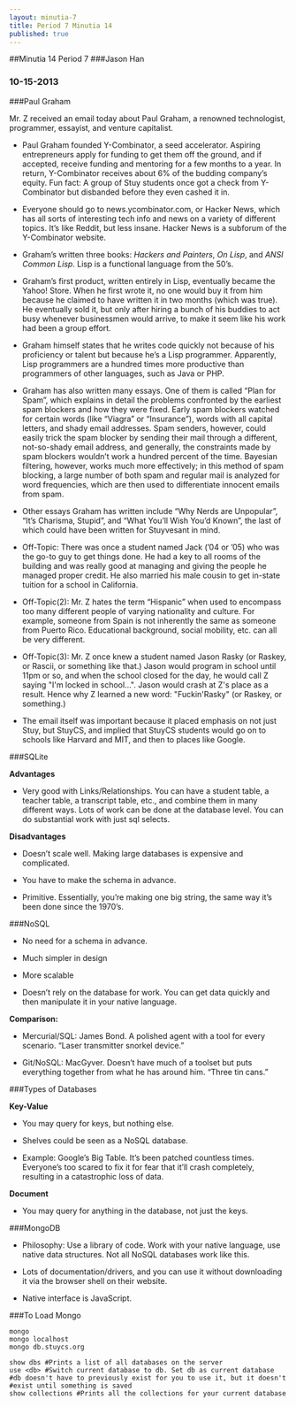 ```yaml
---
layout: minutia-7
title: Period 7 Minutia 14
published: true
---
```


##Minutia 14 Period 7
###Jason Han
### 10-15-2013

###Paul Graham

Mr. Z received an email today about Paul Graham, a renowned technologist, programmer, essayist, and venture capitalist. 

* Paul Graham founded Y-Combinator, a seed accelerator. Aspiring entrepreneurs apply for funding to get them off the ground, and if accepted, receive funding and mentoring for a few months to a year. In return, Y-Combinator receives about 6% of the budding company’s equity. Fun fact: A group of Stuy students once got a check from Y-Combinator but disbanded before they even cashed it in. 

* Everyone should go to news.ycombinator.com, or Hacker News, which has all sorts of interesting tech info and news on a variety of different topics. It’s like Reddit, but less insane. Hacker News is a subforum of the Y-Combinator website. 

* Graham’s written three books: _Hackers and Painters_, _On Lisp_, and _ANSI Common Lisp_. Lisp is a functional language from the 50’s. 

* Graham’s first product, written entirely in Lisp, eventually became the Yahoo! Store. When he first wrote it, no one would buy it from him because he claimed to have written it in two months (which was true). He eventually sold it, but only after hiring a bunch of his buddies to act busy whenever businessmen would arrive, to make it seem like his work had been a group effort. 

* Graham himself states that he writes code quickly not because of his proficiency or talent but because he’s a Lisp programmer. Apparently, Lisp programmers are a hundred times more productive than programmers of other languages, such as Java or PHP.

* Graham has also written many essays. One of them is called “Plan for Spam”, which explains in detail the problems confronted by the earliest spam blockers and how they were fixed. Early spam blockers watched for certain words (like “Viagra” or “Insurance”), words with all capital letters, and shady email addresses. Spam senders, however, could easily trick the spam blocker by sending their mail through a different, not-so-shady email address, and generally, the constraints made by spam blockers wouldn’t work a hundred percent of the time. Bayesian filtering, however, works much more effectively; in this method of spam blocking, a large number of both spam and regular mail is analyzed for word frequencies, which are then used to differentiate innocent emails from spam. 

* Other essays Graham has written include “Why Nerds are Unpopular”, “It’s Charisma, Stupid”, and “What You’ll Wish You’d Known”, the last of which could have been written for Stuyvesant in mind. 

* Off-Topic: There was once a student named Jack (’04 or ’05) who was the go-to guy to get things done. He had a key to all rooms of the building and was really good at managing and giving the people he managed proper credit. He also married his male cousin to get in-state tuition for a school in California.

* Off-Topic(2): Mr. Z hates the term “Hispanic” when used to encompass too many different people of varying nationality and culture. For example, someone from Spain is not inherently the same as someone from Puerto Rico. Educational background, social mobility, etc. can all be very different. 

* Off-Topic(3): Mr. Z once knew a student named Jason Rasky (or Raskey, or Rascii, or something like that.) Jason would program in school until 11pm or so, and when the school closed for the day, he would call Z saying "I'm locked in school...". Jason would crash at Z's place as a result. Hence why Z learned a new word: "Fuckin'Rasky" (or Raskey, or something.)

* The email itself was important because it placed emphasis on not just Stuy, but StuyCS, and implied that StuyCS students would go on to schools like Harvard and MIT, and then to places like Google. 

###SQLite

__Advantages__

* Very good with Links/Relationships. You can have a student table, a teacher table, a transcript table, etc., and combine them in many different ways. Lots of work can be done at the database level. You can do substantial work with just sql selects. 

__Disadvantages__

* Doesn’t scale well. Making large databases is expensive and complicated. 

* You have to make the schema in advance. 

* Primitive. Essentially, you’re making one big string, the same way it’s been done since the 1970’s. 

###NoSQL

* No need for a schema in advance.

* Much simpler in design

* More scalable

* Doesn’t rely on the database for work. You can get data quickly and then manipulate it in your native language.

__Comparison:__

* Mercurial/SQL: James Bond. A polished agent with a tool for every scenario. “Laser transmitter snorkel device.”

* Git/NoSQL: MacGyver. Doesn’t have much of a toolset but puts everything together from what he has around him. “Three tin cans.”

###Types of Databases

__Key-Value__

* You may query for keys, but nothing else. 

* Shelves could be seen as a NoSQL database. 

* Example: Google’s Big Table. It’s been patched countless times. Everyone’s too scared to fix it for fear that it’ll crash completely, resulting in a catastrophic loss of data.

__Document__

* You may query for anything in the database, not just the keys. 

###MongoDB

* Philosophy: Use a library of code. Work with your native language, use native data structures. Not all NoSQL databases work like this.

* Lots of documentation/drivers, and you can use it without downloading it via the browser shell on their website.

* Native interface is JavaScript. 

###To Load Mongo

    mongo
    mongo localhost
    mongo db.stuycs.org

    show dbs #Prints a list of all databases on the server
    use <db> #Switch current database to db. Set db as current database
    #db doesn't have to previously exist for you to use it, but it doesn't 
    #exist until something is saved
    show collections #Prints all the collections for your current database
	